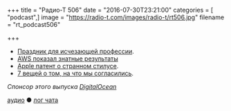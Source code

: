 +++
title = "Радио-Т 506"
date = "2016-07-30T23:21:00"
categories = [ "podcast",]
image = "https://radio-t.com/images/radio-t/rt506.jpg"
filename = "rt_podcast506"

+++

- [Праздник для исчезающей профессии](https://habrahabr.ru/company/driverpack/blog/306528/).
- [AWS показал знатные результаты](http://www.digitaltrends.com/web/amazon-earnings-report-q2-2016/)
- [Apple патент о странном стилусе](http://mashable.com/2016/07/26/apple-pencil-stylus-patent/).
- [7 вещей о том, на что мы согласились](http://mashable.com/2016/07/26/terms-of-service-facebook-twitter-instagram/).

_Спонсор этого выпуска [DigitalOcean](https://www.digitalocean.com)_

[аудио](http://cdn.radio-t.com/rt_podcast506.mp3) ● [лог чата](http://chat.radio-t.com/logs/radio-t-506.html)
<audio src="http://cdn.radio-t.com/rt_podcast506.mp3" preload="none"></audio>